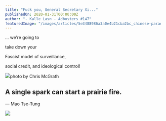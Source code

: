 ```yaml
---
title: "Fuck you, General Secretary Xi..."
publishedOn: 2020-01-31T00:00:00Z
author: "- Kalle Lasn - Adbusters #147"
featuredImage: "/images/articles/5e3488986a3a0e4b21cba2bc_chinese-parade_1.jpg"
---
```


... we’re going to 

take down your 

Fascist model of surveillance,

social credit, and ideological control!

![](/images/articles/5e349d9f9615a2db586ae817_6371_1.jpg)photo by Chris McGrath‍

## A single spark can start a prairie fire.
— Mao Tse-Tung
‍

![](/images/articles/5e349dc3f4dd5317cd2c4446_02-winnie-the-pooh.w330.h330_1.jpg)